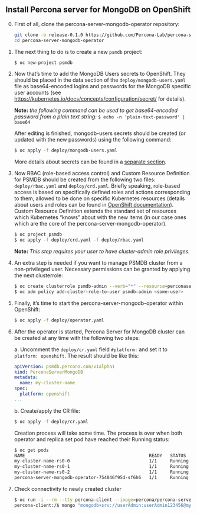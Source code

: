 Install Percona server for MongoDB on OpenShift
-----------------------------------------------

0. First of all, clone the percona-server-mongodb-operator repository:

   ```bash
   git clone -b release-0.1.0 https://github.com/Percona-Lab/percona-server-mongodb-operator
   cd percona-server-mongodb-operator
   ```

1. The next thing to do is to create a new `psmdb` project:

   ```bash
   $ oc new-project psmdb
   ```

2. Now that’s time to add the MongoDB Users secrets to OpenShift. They should be placed in the data section of the `deploy/mongodb-users.yaml` file as base64-encoded logins and passwords for the MongoDB specific user accounts (see https://kubernetes.io/docs/concepts/configuration/secret/ for details).

   **Note:** *the following command can be used to get base64-encoded password from a plain text string:* `$ echo -n 'plain-text-password' | base64`

   After editing is finished, mongodb-users secrets should be created (or updated with the new passwords) using the following command:

   ```bash
   $ oc apply -f deploy/mongodb-users.yaml
   ```

   More details about secrets can be found in a [separate section](../configure/secrets).

3. Now RBAC (role-based access control) and Custom Resource Definition for PSMDB should be created from the following two files: `deploy/rbac.yaml` and `deploy/crd.yaml`. Briefly speaking, role-based access is based on specifically defined roles and actions corresponding to them, allowed to be done on specific Kubernetes resources (details about users and roles can be found in [OpenShift documentation](https://docs.openshift.com/enterprise/3.0/architecture/additional_concepts/authorization.html)). Custom Resource Definition extends the standard set of resources which Kubernetes “knows” about with the new items (in our case ones which are the core of the percona-server-mongodb-operator).

   ```bash
   $ oc project psmdb
   $ oc apply -f deploy/crd.yaml -f deploy/rbac.yaml
   ```

   **Note:** *This step requires your user to have cluster-admin role privileges.*

4. An extra step is needed if you want to manage PSMDB cluster from a non-privileged user. Necessary permissions can be granted by applying the next clusterrole:

   ```bash
   $ oc create clusterrole psmdb-admin --verb="*" --resource=perconaservermongodbs.psmdb.percona.com
   $ oc adm policy add-cluster-role-to-user psmdb-admin <some-user>
   ```

5. Finally, it’s time to start the percona-server-mongodb-operator within OpenShift:

   ```bash
   $ oc apply -f deploy/operator.yaml
   ```

6. After the operator is started, Percona Server for MongoDB cluster can be created at any time with the following two steps:

   a. Uncomment the `deploy/cr.yaml` field `#platform:` and set it to `platform: openshift`. The result should be like this:

     ```yaml
     apiVersion: psmdb.percona.com/v1alpha1
     kind: PerconaServerMongoDB
     metadata:
       name: my-cluster-name
     spec:
       platform: openshift
     ...
     ```

   b. Create/apply the CR file:

      ```bash
      $ oc apply -f deploy/cr.yaml
      ```

   Creation process will take some time. The process is over when both operator and replica set pod have reached their Running status:

   ```bash
   $ oc get pods
   NAME                                               READY   STATUS    RESTARTS   AGE
   my-cluster-name-rs0-0                              1/1     Running   0          8m
   my-cluster-name-rs0-1                              1/1     Running   0          8m
   my-cluster-name-rs0-2                              1/1     Running   0          7m
   percona-server-mongodb-operator-754846f95d-sf6h6   1/1     Running   0          9m
   ```

7. Check connectivity to newly created cluster

   ```bash
   $ oc run -i --rm --tty percona-client --image=percona/percona-server-mongodb:3.6 --restart=Never -- bash
   percona-client:/$ mongo "mongodb+srv://userAdmin:userAdmin123456@my-cluster-name-rs0.psmdb.svc.cluster.local/admin?replicaSet=rs0&ssl=false"
   ```
